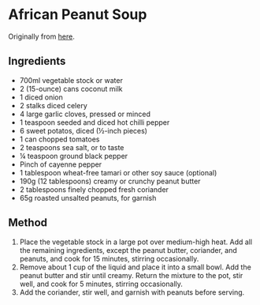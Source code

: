 
# African Peanut Soup # 

Originally from [here](http://ohmyveggies.com/african-peanut-soup/).

## Ingredients ## 

- 700ml vegetable stock or water
- 2 (15-ounce) cans coconut milk
- 1 diced onion
- 2 stalks diced celery
- 4 large garlic cloves, pressed or minced
- 1 teaspoon seeded and diced hot chilli pepper
- 6 sweet potatos, diced (½-inch pieces)
- 1 can chopped tomatoes
- 2 teaspoons sea salt, or to taste
- ¼ teaspoon ground black pepper
- Pinch of cayenne pepper
- 1 tablespoon wheat-free tamari or other soy sauce (optional)
- 190g (12 tablespoons) creamy or crunchy peanut butter
- 2 tablespoons finely chopped fresh coriander
- 65g roasted unsalted peanuts, for garnish

## Method ## 

1. Place the vegetable stock in a large pot over medium-high heat. Add all the remaining ingredients, except the peanut butter, coriander, and peanuts, and cook for 15 minutes, stirring occasionally.
2. Remove about 1 cup of the liquid and place it into a small bowl. Add the peanut butter and stir until creamy. Return the mixture to the pot, stir well, and cook for 5 minutes, stirring occasionally.
3. Add the coriander, stir well, and garnish with peanuts before serving.


